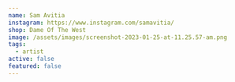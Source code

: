 ```yaml
---
name: Sam Avitia
instagram: https://www.instagram.com/samavitia/
shop: Dame Of The West
image: /assets/images/screenshot-2023-01-25-at-11.25.57-am.png
tags:
  - artist
active: false
featured: false
---
```

